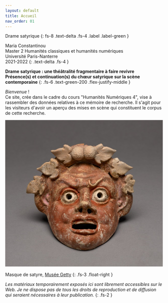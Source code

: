 ```yaml
---
layout: default
title: Accueil
nav_order: 01
---
```

Drame satyrique
{: fs-8 .text-delta .fs-4 .label  .label-green }


Maria Constantinou\
Master 2 Humanités classiques et humanités numériques\
Université Paris-Nanterre\
2021-2022
{: .text-delta .fs-4 }


**Drame satyrique : une théâtralité fragmentaire à faire revivre\
Présence(s) et continuation(s) du chœur satyrique sur la scène contemporaine**
{: .fs-6 	.text-green-200 .flex-justify-middle }



*Bienvenue* !\
Ce site, crée dans le cadre du cours "Humanités Numériques 4", vise à rassembler des données relatives à ce mémoire de recherche. Il s'agit pour les visiteurs d'avoir un aperçu des mises en scène qui constituent le corpus de cette recherche.









![](assets/images/satyr.jpg)

Masque de satyre, [Musée Getty](https://www.getty.edu/art/collection/objects/32043/unknown-maker-mask-of-a-satyr-greek-sicilian-200-100-bc/)
{: .fs-3  .float-right }






*Les matériaux temporairement exposés ici sont librement accessibles sur le Web. Je ne dispose pas de tous les droits de reproduction et de diffusion qui seraient nécessaires à leur publication.*
{: .fs-2 }

